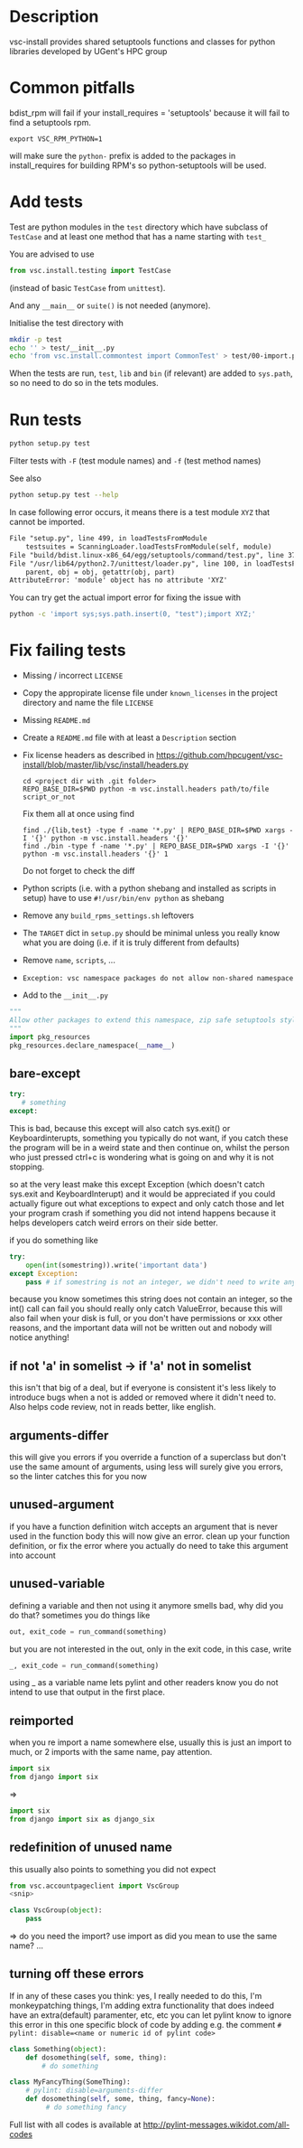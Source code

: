 Description
===========
vsc-install provides shared setuptools functions and classes for python libraries developed by UGent's HPC group

Common pitfalls
=========
bdist_rpm will fail if your install_requires = 'setuptools' because it will fail to find a setuptools rpm.
```
export VSC_RPM_PYTHON=1
```
will make sure the `python-` prefix is added to the packages in install_requires for building RPM's so python-setuptools will be used.

Add tests
=========

Test are python modules in the `test` directory which have subclass of `TestCase`
and at least one method that has a name starting with `test_`

You are advised to use
```python
from vsc.install.testing import TestCase
```
(instead of basic `TestCase` from `unittest`).

And any `__main__` or `suite()` is not needed (anymore).

Initialise the test directory with

```bash
mkdir -p test
echo '' > test/__init__.py
echo 'from vsc.install.commontest import CommonTest' > test/00-import.py
```

When the tests are run, `test`, `lib` and `bin` (if relevant) are added to `sys.path`,
so no need to do so in the tets modules.

Run tests
=========

```bash
python setup.py test
```

Filter tests with `-F` (test module names) and `-f` (test method names)

See also

```bash
python setup.py test --help
```

In case following error occurs, it means there is a test module `XYZ` that cannot be imported.

```txt
File "setup.py", line 499, in loadTestsFromModule
    testsuites = ScanningLoader.loadTestsFromModule(self, module)
File "build/bdist.linux-x86_64/egg/setuptools/command/test.py", line 37, in loadTestsFromModule
File "/usr/lib64/python2.7/unittest/loader.py", line 100, in loadTestsFromName
    parent, obj = obj, getattr(obj, part)
AttributeError: 'module' object has no attribute 'XYZ'
```

You can try get the actual import error for fixing the issue with
```bash
python -c 'import sys;sys.path.insert(0, "test");import XYZ;'
```

Fix failing tests
=================

* Missing / incorrect `LICENSE`

 * Copy the appropirate license file under `known_licenses` in the project directory and name the file `LICENSE`

* Missing `README.md`

 * Create a `README.md` file with at least a `Description` section

* Fix license headers as described in https://github.com/hpcugent/vsc-install/blob/master/lib/vsc/install/headers.py

  ```
  cd <project dir with .git folder>
  REPO_BASE_DIR=$PWD python -m vsc.install.headers path/to/file script_or_not
  ```

  Fix them all at once using find

  ```
  find ./{lib,test} -type f -name '*.py' | REPO_BASE_DIR=$PWD xargs -I '{}' python -m vsc.install.headers '{}'
  find ./bin -type f -name '*.py' | REPO_BASE_DIR=$PWD xargs -I '{}' python -m vsc.install.headers '{}' 1
  ```

  Do not forget to check the diff
* Python scripts (i.e. with a python shebang and installed as scripts in setup) have to use `#!/usr/bin/env python` as shebang
* Remove any `build_rpms_settings.sh` leftovers
* The `TARGET` dict in `setup.py` should be minimal unless you really know what you are doing (i.e. if it is truly different from defaults)

 * Remove `name`, `scripts`, ...

* `Exception: vsc namespace packages do not allow non-shared namespace`

 * Add to the `__init__.py`

 ```python
 """
 Allow other packages to extend this namespace, zip safe setuptools style
 """
 import pkg_resources
 pkg_resources.declare_namespace(__name__)
 ```


bare-except
-----------
```python
try:
   # something
except:
```
This is bad, because this except will also catch sys.exit() or Keyboardinterupts, something you
typically do not want, if you catch these the program will be in a weird state and then continue on,
whilst the person who just pressed ctrl+c is wondering what is going on and why it is not stopping.

so at the very least make this
except Exception (which doesn't catch sys.exit and KeyboardInterupt)
and it would be appreciated if you could actually figure out what exceptions to expect and only catch those
and let your program crash if something you did not intend happens
because it helps developers catch weird errors on their side better.

if you do something like
```python
try:
    open(int(somestring)).write('important data')
except Exception:
    pass # if somestring is not an integer, we didn't need to write anyway, but otherwise we do
```
because you know sometimes this string does not contain an integer, so the int() call can fail
you should really only catch ValueError, because this will also fail when your disk is full, or you don't have permissions
or xxx other reasons, and the important data will not be written out and nobody will notice anything!



if not 'a' in somelist -> if 'a' not in somelist
-------------------------------------------------

this isn't that big of a deal, but if everyone is consistent it's less likely to introduce bugs when a not is added or removed where it didn't need to.
Also helps code review, not in reads better, like english.


arguments-differ
-----------------

this will give you errors if you override a function of a superclass but don't use the same amount of arguments,
using less will surely give you errors, so the linter catches this for you now

unused-argument
-----------------
if you have a function definition witch accepts an argument that is never used in the function body this will now give an error.
clean up your function definition, or fix the error where you actually do need to take this argument into account

unused-variable
----------------
defining a variable and then not using it anymore smells bad, why did you do that?
sometimes you do things like
```python
out, exit_code = run_command(something)
```
but you are not interested in the out, only in the exit code,
in this case, write
```python
_, exit_code = run_command(something)
```

using _ as a variable name lets pylint and other readers know you do not intend to use that output in the first place.


reimported
-------------
when you re import a name somewhere else,
usually this is just an import to much, or 2 imports with the same name, pay attention.
```python
import six
from django import six
```
=>
```python
import six
from django import six as django_six
```

redefinition of unused name
----------------------------
this usually also points to something you did not expect
```python
from vsc.accountpageclient import VscGroup
<snip>

class VscGroup(object):
    pass
```

=> do you need the import? use import as
did you mean to use the same name? ...

turning off these errors
-------------------------


If in any of these cases you think: yes, I really needed to do this,
I'm monkeypatching things, I'm adding extra functionality that does indeed have an extra(default) paramenter, etc, etc
you can let pylint know to ignore this error in this one specific block of code
by adding e.g. the comment `# pylint: disable=<name or numeric id of pylint code>`

```python
class Something(object):
    def dosomething(self, some, thing):
        # do something

class MyFancyThing(SomeThing):
    # pylint: disable=arguments-differ
    def dosomething(self, some, thing, fancy=None):
         # do something fancy
```

Full list with all codes is available at http://pylint-messages.wikidot.com/all-codes
